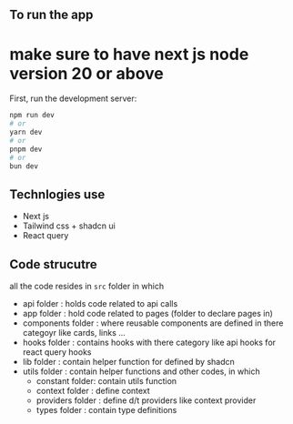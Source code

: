 ## To run the app

# make sure to have next js node version 20 or above

First, run the development server:

```bash
npm run dev
# or
yarn dev
# or
pnpm dev
# or
bun dev
```

## Technlogies use

- Next js
- Tailwind css + shadcn ui
- React query

## Code strucutre

all the code resides in `src` folder in which

- api folder : holds code related to api calls
- app folder : hold code related to pages (folder to declare pages in)
- components folder : where reusable components are defined in there categoyr like cards, links ...
- hooks folder : contains hooks with there category like api hooks for react query hooks
- lib folder : contain helper function for defined by shadcn
- utils folder : contain helper functions and other codes, in which
  - constant folder: contain utils function
  - context folder : define context
  - providers folder : define d/t providers like context provider
  - types folder : contain type definitions
